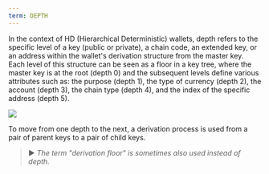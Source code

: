 ```yaml
---
term: DEPTH
---
```


In the context of HD (Hierarchical Deterministic) wallets, depth refers to the specific level of a key (public or private), a chain code, an extended key, or an address within the wallet's derivation structure from the master key. Each level of this structure can be seen as a floor in a key tree, where the master key is at the root (depth 0) and the subsequent levels define various attributes such as:
the purpose (depth 1), the type of currency (depth 2), the account (depth 3), the chain type (depth 4), and the index of the specific address (depth 5).

![](../../dictionnaire/assets/18.png)

To move from one depth to the next, a derivation process is used from a pair of parent keys to a pair of child keys.

> ► *The term "derivation floor" is sometimes also used instead of depth.*